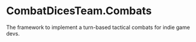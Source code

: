 # CombatDicesTeam.Combats

The framework to implement a turn-based tactical combats for indie game devs.